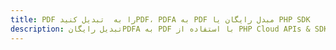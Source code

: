 ---title: PDF را به  تبدیل کنیدPDF، PDFA به PDF مبدل رایگان یا PHP SDKdescription: تبدیل رایگانPDFA به PDF با استفاده از PHP Cloud APIs & SDK همچنین اسناد PDF را در Cloud ایجاد، ویرایش و رندر کنید.---